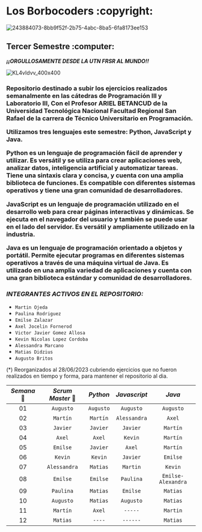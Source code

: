 <h1>Los Borbocoders :copyright:</h1>

![243884073-8bb9f52f-2b75-4abc-8ba5-6fa8173ee153](https://github.com/CodeSystem2022/LosBorbocoders_ProyectoFinal/assets/106932015/e83d8129-c773-4296-bb1b-99eede3b2840)

<h2>Tercer Semestre :computer:</h2>

**_¡¡ORGULLOSAMENTE DESDE LA UTN FRSR AL MUNDO!!_**

![KL4vIdvv_400x400](https://github.com/CodeSystem2022/LosBorbocoders_ProyectoFinal/assets/106932015/bee27b9c-a88d-4646-8e32-f8b4d55876e5)

<h3>
Repositorio destinado a subir los ejercicios realizados semanalmente en las cátedras de Programación III y Laboratorio III, Con el Profesor ARIEL BETANCUD de la Universidad Tecnológica Nacional Facultad Regional San Rafael de la carrera de Técnico Universitario en Programación. 
  
Utilizamos tres lenguajes este semestre: Python, JavaScript y Java.

Python es un lenguaje de programación fácil de aprender y utilizar. Es versátil y se utiliza para crear aplicaciones web, analizar datos, inteligencia artificial y automatizar tareas. Tiene una sintaxis clara y concisa, y cuenta con una amplia biblioteca de funciones. Es compatible con diferentes sistemas operativos y tiene una gran comunidad de desarrolladores.

JavaScript es un lenguaje de programación utilizado en el desarrollo web para crear páginas interactivas y dinámicas. Se ejecuta en el navegador del usuario y también se puede usar en el lado del servidor. Es versátil y ampliamente utilizado en la industria.

Java es un lenguaje de programación orientado a objetos y portátil. Permite ejecutar programas en diferentes sistemas operativos a través de una máquina virtual de Java. Es utilizado en una amplia variedad de aplicaciones y cuenta con una gran biblioteca estándar y comunidad de desarrolladores.


</h3>

### *INTEGRANTES ACTIVOS EN EL REPOSITORIO:* 
  
  - `Martin Ojeda`
  - `Paulina Rodriguez`
  - `Emilse Zalazar`
  - `Axel Jocelin Fornerod`
  - `Victor Javier Gomez Allosa`
  - `Kevin Nicolas Lopez Cordoba`
  - `Alessandra Marcano`
  - `Matias Didzius`
  - `Augusto Britos`


  (*) Reorganizados al 28/06/2023 cubriendo ejercicios que no fueron realizados en tiempo y forma, para mantener el repositorio al dia.


  
| *Semana* 📅 | *Scrum Master* 🔎| *Python*    | *Javascript* | *Java*       |
| :------: | :------------: | :------:    | :----------: | :-------:          |
| 01       | `Augusto`      | `Augusto`   | `Augusto`    | `Augusto`          |
| 02       | `Martín`       | `Martín`    | `Alessandra` | `Axel`             |
| 03       | `Javier`       | `Javier`    | `Javier`     | `Martín`           |
| 04       | `Axel`         | `Axel`      | `Kevin`      | `Martín`           |
| 05       | `Emilse`       | `Javier`    | `Axel`       | `Martín`           |
| 06       | `Kevin`        | `Kevin`     | `Javier`     | `Emilse`           |
| 07       | `Alessandra`   | `Matias`    | `Martin`     | `Kevin`            |
| 08       | `Emilse`       | `Emilse`    | `Paulina`    | `Emilse-Alexandra` |
| 09       | `Paulina`      | `Matias`    | `Emilse`     | `Matias`           |
| 10       | `Augusto`      | `Matias`    | `Augusto`    | `Matias`           |
| 11       | `Martín`       | `Axel`      | `-----`      | `Martin`           |
| 12       | `Matias`       | `----`      | `------`     | `Matias`           |



